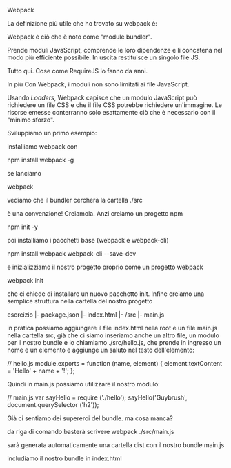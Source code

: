 Webpack

La definizione più utile che ho trovato su webpack è:

Webpack è ciò che è noto come "module bundler". 

Prende moduli JavaScript, comprende le loro dipendenze e li concatena nel modo più efficiente possibile. 
In uscita restituisce un singolo file JS.

Tutto qui. Cose come RequireJS lo fanno da anni. 

In più Con Webpack, i moduli non sono limitati ai file JavaScript. 

Usando *Loaders*, Webpack capisce che un modulo JavaScript può richiedere un file CSS e che il file CSS potrebbe richiedere un'immagine. 
Le risorse emesse conterranno solo esattamente ciò che è necessario con il  "minimo sforzo".


Sviluppiamo un primo esempio:

installiamo webpack con 

npm install webpack -g


se lanciamo 

webpack

vediamo che il bundler cercherà la cartella ./src

è una convenzione! Creiamola. Anzi creiamo un progetto npm

npm init -y

poi installiamo i pacchetti base (webpack e webpack-cli)

npm install webpack webpack-cli --save-dev

e inizializziamo  il nostro progetto proprio come un progetto webpack

webpack init

che ci chiede di installare un nuovo pacchetto init. 
Infine creiamo una semplice struttura nella cartella del nostro progetto

esercizio
 |- package.json
 |- index.html
 |- /src
   |- main.js
	 
in pratica possiamo aggiungere il file index.html nella root e un file main.js nella cartella src, già che ci siamo inseriamo anche un altro file, un modulo per il nostro bundle e lo chiamiamo ./src/hello.js, che prende in ingresso un nome e un elemento e aggiunge un saluto nel testo dell'elemento:

// hello.js
module.exports = function (name, element) { element.textContent = 'Hello' + name + '!'; };

Quindi in main.js possiamo utilizzare il nostro modulo:

// main.js
var sayHello = require ('./hello'); 
sayHello('Guybrush', document.querySelector ('h2'));

Già ci sentiamo dei supereroi del bundle. ma cosa manca?

da riga di comando basterà scrivere 
webpack ./src/main.js

sarà generata automaticamente una cartella dist con il nostro bundle main.js

includiamo il nostro bundle in index.html

<!-- index.html -->
<!doctype html>
<html>
<body>
    <h2></h2>
    <script src="dist/main.js"></script>
</body>
</html>








